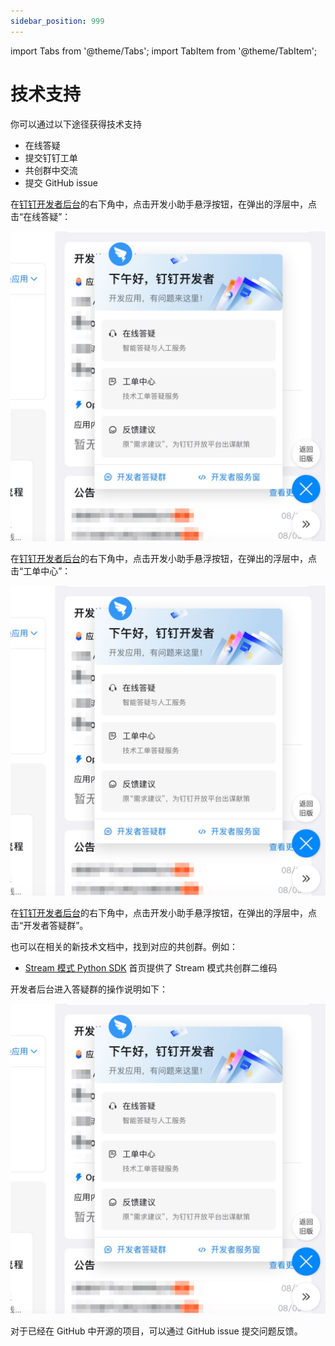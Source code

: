 ```yaml
---
sidebar_position: 999
---
```


import Tabs from '@theme/Tabs';
import TabItem from '@theme/TabItem';

# 技术支持

你可以通过以下途径获得技术支持

* 在线答疑
* 提交钉钉工单
* 共创群中交流
* 提交 GitHub issue

<Tabs>
<TabItem value="online" label="在线答疑" default>

在[钉钉开发者后台](https://open-dev.dingtalk.com)的右下角中，点击开发小助手悬浮按钮，在弹出的浮层中，点击“在线答疑”：

![ticket.png](/img/explore/support/ticket.jpg)

</TabItem>
<TabItem value="ticket" label="提交工单">

在[钉钉开发者后台](https://open-dev.dingtalk.com)的右下角中，点击开发小助手悬浮按钮，在弹出的浮层中，点击“工单中心”：

![ticket.png](/img/explore/support/ticket.jpg)

</TabItem>

<TabItem value="groups" label="共创群中交流">

在[钉钉开发者后台](https://open-dev.dingtalk.com)的右下角中，点击开发小助手悬浮按钮，在弹出的浮层中，点击“开发者答疑群”。

也可以在相关的新技术文档中，找到对应的共创群。例如：

* [Stream 模式 Python SDK](https://github.com/open-dingtalk/dingtalk-stream-sdk-python) 首页提供了 Stream 模式共创群二维码

开发者后台进入答疑群的操作说明如下：

![ticket.png](/img/explore/support/ticket.jpg)

</TabItem>

<TabItem value="github-issue" label="提交 GitHub issue">

对于已经在 GitHub 中开源的项目，可以通过 GitHub issue 提交问题反馈。

</TabItem>

</Tabs>
